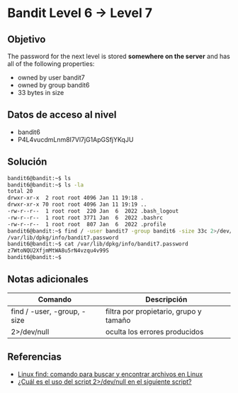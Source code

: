 # Bandit Level 6 → Level 7


## Objetivo
The password for the next level is stored **somewhere on the server** and has all of the following properties:

-   owned by user bandit7
-   owned by group bandit6
-   33 bytes in size

## Datos de acceso al nivel 
- bandit6
- P4L4vucdmLnm8I7Vl7jG1ApGSfjYKqJU

## Solución
``` bash
bandit6@bandit:~$ ls
bandit6@bandit:~$ ls -la
total 20
drwxr-xr-x  2 root root 4096 Jan 11 19:18 .
drwxr-xr-x 70 root root 4096 Jan 11 19:19 ..
-rw-r--r--  1 root root  220 Jan  6  2022 .bash_logout
-rw-r--r--  1 root root 3771 Jan  6  2022 .bashrc
-rw-r--r--  1 root root  807 Jan  6  2022 .profile
bandit6@bandit:~$ find / -user bandit7 -group bandit6 -size 33c 2>/dev/null
/var/lib/dpkg/info/bandit7.password
bandit6@bandit:~$ cat /var/lib/dpkg/info/bandit7.password
z7WtoNQU2XfjmMtWA8u5rN4vzqu4v99S
bandit6@bandit:~$
```

## Notas adicionales
| Comando | Descripción |
|------ | -------------- |
| find /  -user, -group, -size | filtra por propietario, grupo y tamaño|
| 2>/dev/null | oculta los errores producidos |

## Referencias
-  [Linux find: comando para buscar y encontrar archivos en Linux](https://www.ionos.mx/digitalguide/servidores/configuracion/comando-linux-find/)
- [¿Cuál es el uso del script 2>/dev/null en el siguiente script?](https://unix.stackexchange.com/questions/581240/what-is-the-use-of-script-2-dev-null-in-the-following-script)
